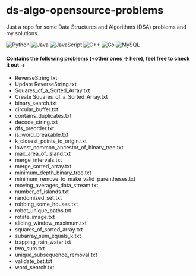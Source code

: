 # ds-algo-opensource-problems
Just a repo for some Data Structures and Algorithms (DSA) problems and my solutions.

![Python](https://img.shields.io/badge/Python-grey.svg?style=flat-square&logo=python&logoColor=white)
![Java](https://img.shields.io/badge/Java-grey.svg?style=flat-square&logo=java&color=grey)
![JavaScript](https://img.shields.io/badge/JavaScript-grey.svg?style=flat-square&logo=javascript&logoColor=white)
![C++](https://img.shields.io/badge/C++-grey.svg?style=flat-square&logo=c%2B%2B&logoColor=white)
![Go](https://img.shields.io/badge/Golang-grey.svg?style=flat-square&logo=go&color=grey&logoColor=white)
![MySQL](https://img.shields.io/badge/SQL-grey.svg?style=flat-square&logo=mysql&color=grey&logoColor=white)

#### Contains the following problems (+other ones -> [here](https://github.com/nalindas9/ds-algo-opensource-problems/tree/main/problems)), feel free to check it out ->
* ReverseString.txt
* Update ReverseString.txt
* Squares_of_a_Sorted_Array.txt
* Create Squares_of_a_Sorted_Array.txt
* binary_search.txt
* circular_buffer.txt
* contains_duplicates.txt
* decode_string.txt
* dfs_preorder.txt
* is_word_breakable.txt
* k_closest_points_to_origin.txt
* lowest_common_ancestor_of_binary_tree.txt
* max_area_of_island.txt
* merge_intervals.txt
* merge_sorted_array.txt
* minimum_depth_binary_tree.txt
* minimum_remove_to_make_valid_parentheses.txt
* moving_averages_data_stream.txt
* number_of_islands.txt
* randomized_set.txt
* robbing_some_houses.txt
* robot_unique_paths.txt
* rotate_image.txt
* sliding_window_maximum.txt
* squares_of_sorted_array.txt
* subarray_sum_equals_k.txt
* trapping_rain_water.txt
* two_sum.txt
* unique_subsequence_removal.txt
* validate_bst.txt
* word_search.txt

